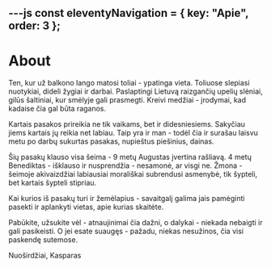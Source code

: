 ---js
const eleventyNavigation = {
	key: "Apie",
	order: 3
};
---
# About

Ten, kur už balkono lango matosi toliai - ypatinga vieta. Toliuose slepiasi nuotykiai, dideli žygiai ir darbai. Paslaptingi Lietuvą raizgančių upelių slėniai, gilūs šaltiniai, kur smėlyje gali prasmegti. Kreivi medžiai - įrodymai, kad kadaise čia gal būta raganos.

Kartais pasakos prireikia ne tik vaikams, bet ir didesniesiems. Sakyčiau jiems kartais jų reikia net labiau. Taip yra ir man - todėl čia ir surašau laisvu metu po darbų sukurtas pasakas, nupieštus piešinius, dainas.

Šių pasakų klauso visa šeima - 9 metų Augustas įvertina rašliavą. 4 metų Benediktas - išklauso ir nusprendžia - nesamonė, ar visgi ne. Žmona - šeimoje akivaizdžiai labiausiai morališkai subrendusi asmenybė, tik šypteli, bet kartais šypteli stipriau.

Kai kurios iš pasakų turi ir žemėlapius - savaitgalį galima jais pamėginti pasekti ir aplankyti vietas, apie kurias skaitėte.

Pabūkite, užsukite vėl - atnaujinimai čia dažni, o dalykai - niekada nebaigti ir gali pasikeisti. O jei esate suaugęs - pažadu, niekas nesužinos, čia visi paskendę sutemose.

Nuoširdžiai,
Kasparas
